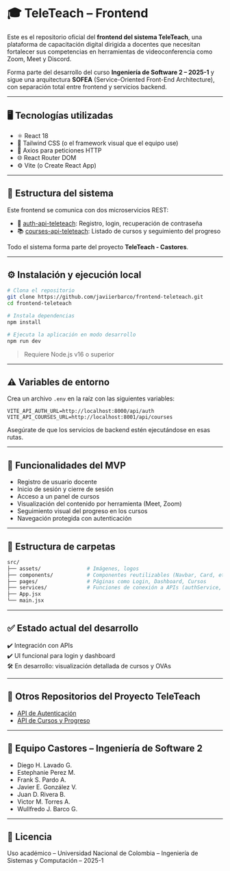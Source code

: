 # 🎓 TeleTeach – Frontend

Este es el repositorio oficial del **frontend del sistema TeleTeach**, una plataforma de capacitación digital dirigida a docentes que necesitan fortalecer sus competencias en herramientas de videoconferencia como Zoom, Meet y Discord.

Forma parte del desarrollo del curso **Ingeniería de Software 2 – 2025-1** y sigue una arquitectura **SOFEA** (Service-Oriented Front-End Architecture), con separación total entre frontend y servicios backend.

---

## 🖥️ Tecnologías utilizadas

- ⚛️ React 18
- 🎨 Tailwind CSS (o el framework visual que el equipo use)
- 🔗 Axios para peticiones HTTP
- 🌐 React Router DOM
- ⚙️ Vite (o Create React App)

---

## 🧩 Estructura del sistema

Este frontend se comunica con dos microservicios REST:

- 🔐 [auth-api-teleteach](https://github.com/javiierbarco/auth-api-teleteach): Registro, login, recuperación de contraseña
- 📚 [courses-api-teleteach](https://github.com/javiierbarco/courses-api-teleteach): Listado de cursos y seguimiento del progreso

Todo el sistema forma parte del proyecto **TeleTeach - Castores**.

---

## ⚙️ Instalación y ejecución local

```bash
# Clona el repositorio
git clone https://github.com/javiierbarco/frontend-teleteach.git
cd frontend-teleteach

# Instala dependencias
npm install

# Ejecuta la aplicación en modo desarrollo
npm run dev
```

> Requiere Node.js v16 o superior

---

## ⚠️ Variables de entorno

Crea un archivo `.env` en la raíz con las siguientes variables:

```
VITE_API_AUTH_URL=http://localhost:8000/api/auth
VITE_API_COURSES_URL=http://localhost:8001/api/courses
```

Asegúrate de que los servicios de backend estén ejecutándose en esas rutas.

---

## 🔐 Funcionalidades del MVP

- Registro de usuario docente
- Inicio de sesión y cierre de sesión
- Acceso a un panel de cursos
- Visualización del contenido por herramienta (Meet, Zoom)
- Seguimiento visual del progreso en los cursos
- Navegación protegida con autenticación

---

## 📁 Estructura de carpetas

```bash
src/
├── assets/               # Imágenes, logos
├── components/           # Componentes reutilizables (Navbar, Card, etc.)
├── pages/                # Páginas como Login, Dashboard, Cursos
├── services/             # Funciones de conexión a APIs (authService, courseService)
├── App.jsx
└── main.jsx
```

---

## ✅ Estado actual del desarrollo

✔️ Integración con APIs  
✔️ UI funcional para login y dashboard  
🛠️ En desarrollo: visualización detallada de cursos y OVAs  

---

## 🔗 Otros Repositorios del Proyecto TeleTeach

- [API de Autenticación](https://github.com/javiierbarco/auth-api-teleteach)
- [API de Cursos y Progreso](https://github.com/javiierbarco/courses-api-teleteach)

---

## 👥 Equipo Castores – Ingeniería de Software 2

- Diego H. Lavado G.  
- Estephanie Perez M.  
- Frank S. Pardo A.  
- Javier E. González V.  
- Juan D. Rivera B.  
- Victor M. Torres A.  
- Wullfredo J. Barco G.

---

## 📜 Licencia

Uso académico – Universidad Nacional de Colombia – Ingeniería de Sistemas y Computación – 2025-1
